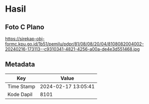 # Hasil

## Foto C Plano

https://sirekap-obj-formc.kpu.go.id/1b51/pemilu/pdpr/81/08/08/20/04/8108082004002-20240216-173113--c9310341-4821-4256-a00a-de4e3d551468.jpg


## Metadata

| Key        | Value               |
| ---------- | ------------------- |
| Time Stamp | 2024-02-17 13:05:41 |
| Kode Dapil | 8101                |



